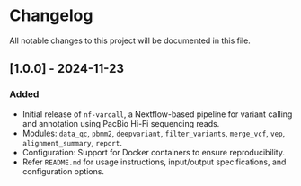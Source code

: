 # Changelog

All notable changes to this project will be documented in this file.

## [1.0.0] - 2024-11-23

### Added

- Initial release of `nf-varcall`, a Nextflow-based pipeline for variant calling and annotation using PacBio Hi-Fi sequencing reads.
- Modules: `data_qc`, `pbmm2`, `deepvariant`, `filter_variants`, `merge_vcf`, `vep`, `alignment_summary`, `report`.
- Configuration: Support for Docker containers to ensure reproducibility.
- Refer `README.md` for usage instructions, input/output specifications, and configuration options.
